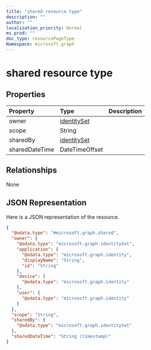 ```yaml
---
title: "shared resource type"
description: ""
author: ""
localization_priority: Normal
ms.prod: ""
doc_type: resourcePageType
Namespace: microsoft.graph
---
```



# shared resource type



## Properties
|Property|Type|Description|
|:---|:---|:---|
|owner|[identitySet](../resources/identitySet.md)||
|scope|String||
|sharedBy|[identitySet](../resources/identitySet.md)||
|sharedDateTime|DateTimeOffset||

## Relationships
None

## JSON Representation
Here is a JSON representation of the resource.
<!-- {
  "blockType": "resource",
  "@odata.type": "microsoft.graph.shared"
}
-->
``` json
{
  "@odata.type": "#microsoft.graph.shared",
  "owner": {
    "@odata.type": "microsoft.graph.identitySet",
    "application": {
      "@odata.type": "microsoft.graph.identity",
      "displayName": "String",
      "id": "String"
    },
    "device": {
      "@odata.type": "microsoft.graph.identity"
    },
    "user": {
      "@odata.type": "microsoft.graph.identity"
    }
  },
  "scope": "String",
  "sharedBy": {
    "@odata.type": "microsoft.graph.identitySet"
  },
  "sharedDateTime": "String (timestamp)"
}
```

